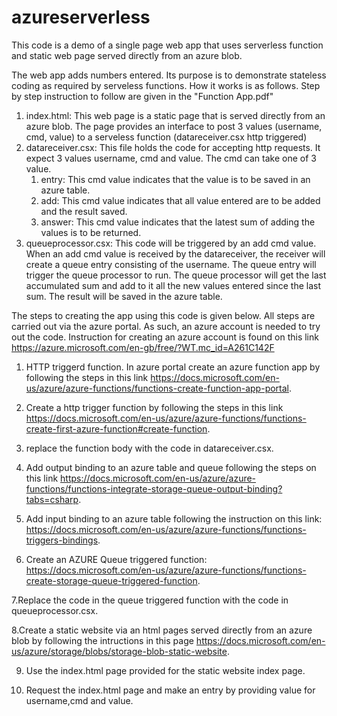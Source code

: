 # azureserverless
This code is a demo of a single page web app that uses serverless function and static web page served directly from an azure blob. 

The web app adds numbers entered. Its purpose is to demonstrate stateless coding as required by serveless functions. How it works is as follows. Step by step instruction to follow are given in the "Function App.pdf"
1. index.html: This web page is a static page that is served directly from an azure blob. The page provides an interface to post 3 values (username, cmd, value) to a serveless function (datareceiver.csx http triggered)
2. datareceiver.csx: This file holds the code for accepting http requests. It expect 3 values username, cmd and value. The cmd can take one of 3 value. 
   1. entry: This cmd value indicates that the value is to be saved in an azure table.
   2. add: This cmd value indicates that all value entered are to be added and the result saved.
   3. answer: This cmd value indicates that the latest sum of adding the values is to be returned.
3. queueprocessor.csx: This code will be triggered by an add cmd value. When an add cmd value is received by the datareceiver, the receiver will create a queue entry consisting of the username. The queue entry will trigger the queue processor to run. The queue processor will get the last accumulated sum and add to it all the new values entered since the last sum. The result will be saved in the azure table.

The steps to creating the app using this code is given below. All steps are carried out via the azure portal. As such, an azure account is needed to try out the code. Instruction for creating an azure account is found on this link https://azure.microsoft.com/en-gb/free/?WT.mc_id=A261C142F

1. HTTP triggerd function. In azure portal create an azure function app by following the steps in this link https://docs.microsoft.com/en-us/azure/azure-functions/functions-create-function-app-portal.

2. Create a http trigger function by following the steps in this link https://docs.microsoft.com/en-us/azure/azure-functions/functions-create-first-azure-function#create-function.

3. replace the function body with the code in datareceiver.csx.

4. Add output binding to an azure table and queue following the steps on this link https://docs.microsoft.com/en-us/azure/azure-functions/functions-integrate-storage-queue-output-binding?tabs=csharp.

5. Add input binding to an azure table following the instruction on this link: https://docs.microsoft.com/en-us/azure/azure-functions/functions-triggers-bindings.

6. Create an AZURE Queue triggered function: https://docs.microsoft.com/en-us/azure/azure-functions/functions-create-storage-queue-triggered-function.

7.Replace the code in the queue triggered function with the code in queueprocessor.csx.

8.Create a static website via an html pages served directly from an azure blob by following the intructions in this page https://docs.microsoft.com/en-us/azure/storage/blobs/storage-blob-static-website.

9. Use the index.html page provided for the static website index page.

10. Request the index.html page and make an entry by providing value for username,cmd and value.

  
